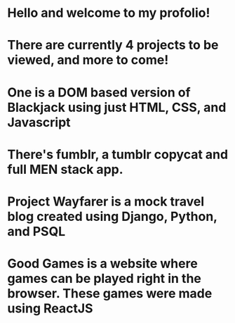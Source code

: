 # Hello and welcome to my profolio!
# There are currently 4 projects to be viewed, and more to come!
# One is a DOM based version of Blackjack using just HTML, CSS, and Javascript
# There's fumblr, a tumblr copycat and full MEN stack app.
# Project Wayfarer is a mock travel blog created using Django, Python, and PSQL
# Good Games is a website where games can be played right in the browser. These games were made using ReactJS